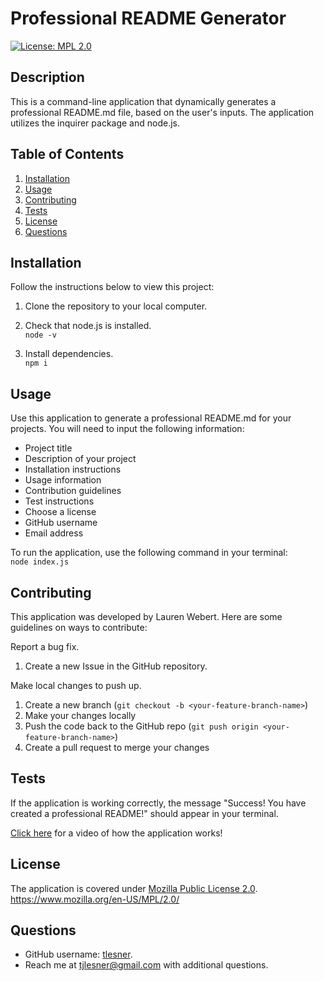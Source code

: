 # Professional README Generator

[![License: MPL 2.0](https://img.shields.io/badge/License-MPL_2.0-brightgreen.svg)](https://opensource.org/licenses/MPL-2.0)

## Description

This is a command-line application that dynamically generates a professional README.md file, based on the user's inputs. The application utilizes the inquirer package and node.js.

## Table of Contents

1. [Installation](#installation)
2. [Usage](#usage)
3. [Contributing](#contributing)
4. [Tests](#tests)
5. [License](#license)
6. [Questions](#questions)

## Installation

Follow the instructions below to view this project:

1. Clone the repository to your local computer.  

2. Check that node.js is installed.  
   `node -v`
3. Install dependencies.  
   `npm i`

## Usage

Use this application to generate a professional README.md for your projects. You will need to input the following information:

-   Project title
-   Description of your project
-   Installation instructions
-   Usage information
-   Contribution guidelines
-   Test instructions
-   Choose a license
-   GitHub username
-   Email address

To run the application, use the following command in your terminal:  
`node index.js`

## Contributing

This application was developed by Lauren Webert. Here are some guidelines on ways to contribute:

Report a bug fix.

1. Create a new Issue in the GitHub repository.

Make local changes to push up.

1. Create a new branch (`git checkout -b <your-feature-branch-name>`)
2. Make your changes locally
3. Push the code back to the GitHub repo (`git push origin <your-feature-branch-name>`)
4. Create a pull request to merge your changes

## Tests

If the application is working correctly, the message "Success! You have created a professional README!" should appear in your terminal.

[Click here](https://app.screencastify.com/v2/manage/videos/xC2Jid49QYcOrVdMtBY0) for a video of how the application works!

## License

The application is covered under [Mozilla Public License 2.0](https://www.mozilla.org/en-US/MPL/2.0/).  
https://www.mozilla.org/en-US/MPL/2.0/

## Questions

-   GitHub username: [tlesner](https://github.com/tlesner).
-   Reach me at [tjlesner@gmail.com](tjlesner@gmail.com) with additional questions.
